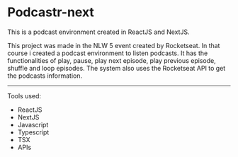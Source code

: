# Podcastr-next
 This is a podcast environment created in ReactJS and NextJS. 

 This project was made in the NLW 5 event created by Rocketseat. In that course i created a podcast environment to listen podcasts. It has the functionalities of play, pause, play next episode, play previous episode, shuffle and loop episodes. The system also uses the Rocketseat API to get the podcasts information.

 ---

 Tools used:

 - ReactJS
 - NextJS
 - Javascript
 - Typescript
 - TSX
 - APIs
